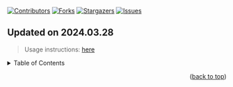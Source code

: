 [![Contributors][contributors-shield]][contributors-url]
[![Forks][forks-shield]][forks-url]
[![Stargazers][stars-shield]][stars-url]
[![Issues][issues-shield]][issues-url]

## Updated on 2024.03.28
> Usage instructions: [here](./docs/README.md#usage)

<details>
  <summary>Table of Contents</summary>
  <ol>
    <li><a href=#llm-security>LLM Security</a></li>
    <li><a href=#llm-application>LLM Application</a></li>
  </ol>
</details>

<p align=right>(<a href=#updated-on-20240328>back to top</a>)</p>

[contributors-shield]: https://img.shields.io/github/contributors/Vincentqyw/zjushine-arxiv-daily.svg?style=for-the-badge
[contributors-url]: https://github.com/Vincentqyw/zjushine-arxiv-daily/graphs/contributors
[forks-shield]: https://img.shields.io/github/forks/Vincentqyw/zjushine-arxiv-daily.svg?style=for-the-badge
[forks-url]: https://github.com/Vincentqyw/zjushine-arxiv-daily/network/members
[stars-shield]: https://img.shields.io/github/stars/Vincentqyw/zjushine-arxiv-daily.svg?style=for-the-badge
[stars-url]: https://github.com/Vincentqyw/zjushine-arxiv-daily/stargazers
[issues-shield]: https://img.shields.io/github/issues/Vincentqyw/zjushine-arxiv-daily.svg?style=for-the-badge
[issues-url]: https://github.com/Vincentqyw/zjushine-arxiv-daily/issues
